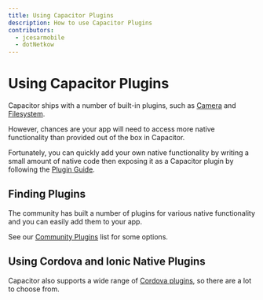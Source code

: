 ```yaml
---
title: Using Capacitor Plugins
description: How to use Capacitor Plugins
contributors:
  - jcesarmobile
  - dotNetkow
---
```


# Using Capacitor Plugins

Capacitor ships with a number of built-in plugins, such as [Camera](/docs/apis/camera) and [Filesystem](/docs/apis/filesystem).

However, chances are your app will need to access more native functionality than provided out of the box in Capacitor.

Fortunately, you can quickly add your own native functionality by writing a small amount of native code then exposing it as a Capacitor plugin by following the [Plugin Guide](/docs/plugins).

## Finding Plugins

The community has built a number of plugins for various native functionality and you can easily add them to your app.

See our [Community Plugins](/docs/plugins/community) list for some options.

## Using Cordova and Ionic Native Plugins

Capacitor also supports a wide range of [Cordova plugins](/docs/cordova/using-cordova-plugins), so there are a lot to choose from.
